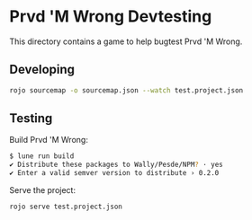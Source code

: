 # Prvd 'M Wrong Devtesting

This directory contains a game to help bugtest Prvd 'M Wrong.

## Developing

```Bash
rojo sourcemap -o sourcemap.json --watch test.project.json
```

## Testing

Build Prvd 'M Wrong:

```Bash
$ lune run build
✔ Distribute these packages to Wally/Pesde/NPM? · yes
✔ Enter a valid semver version to distribute › 0.2.0
```

Serve the project:

```Bash
rojo serve test.project.json
```
